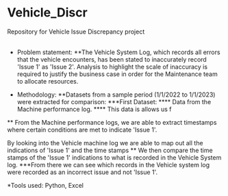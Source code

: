 # Vehicle_Discr
Repository for Vehicle Issue Discrepancy project <br />
<br />


* Problem statement: 
**The Vehicle System Log, which records all errors that the vehicle encounters, has been stated to inaccurately record 'Issue 1' as 'Issue 2'. 
Analysis to highlight the scale of inaccuracy is required to justify the business case in order for the Maintenance team to allocate resources. 



* Methodology: 
**Datasets from a sample period (1/1/2022 to 1/1/2023) were extracted for comparison:
***First Dataset: 
**** Data from the Machine performance log. 
**** This data is allows us f

** From the Machine performance logs, we are able to extract timestamps where certain conditions are met to indicate 'Issue 1'.




By looking into the Vehicle machine log we are able to map out all the indications of 'Issue 1' and the time stamps
** We then compare the time stamps of the 'Issue 1' indications to what is recorded in the Vehicle System log.
***From there we can see which records in the Vehicle system log were recorded as an incorrect issue and not 'Issue 1'.

*Tools used: Python, Excel
